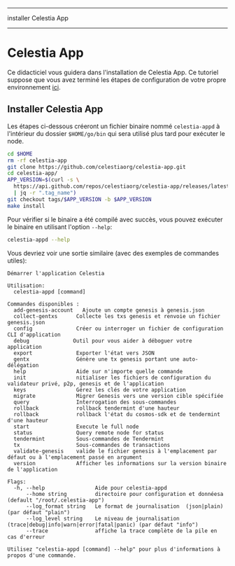 - - -
installer Celestia App
- - -

# Celestia App
<!-- markdownlint-disable MD013 -->

Ce didacticiel vous guidera dans l'installation de Celestia App. Ce tutoriel suppose que vous avez terminé les étapes de configuration de votre propre environnement [ici](./environment.md).

## Installer Celestia App

Les étapes ci-dessous créeront un fichier binaire nommé `celestia-appd` à l'intérieur du dossier `$HOME/go/bin` qui sera utilisé plus tard pour exécuter le node.

```sh
cd $HOME
rm -rf celestia-app
git clone https://github.com/celestiaorg/celestia-app.git
cd celestia-app/
APP_VERSION=$(curl -s \
  https://api.github.com/repos/celestiaorg/celestia-app/releases/latest \
  | jq -r ".tag_name")
git checkout tags/$APP_VERSION -b $APP_VERSION
make install
```

Pour vérifier si le binaire a été compilé avec succès, vous pouvez exécuter le binaire en utilisant l'option `--help`:

```sh
celestia-appd --help
```

Vous devriez voir une sortie similaire (avec des exemples de commandes utiles):

```text
Démarrer l'application Celestia 

Utilisation:
  celestia-appd [command]

Commandes disponibles :
  add-genesis-account   Ajoute un compte genesis à genesis.json
  collect-gentxs      Collecte les txs genesis et renvoie un fichier genesis.json 
  config              Créer ou interroger un fichier de configuration CLI d'application
  debug              Outil pour vous aider à déboguer votre application
  export              Exporter l'état vers JSON
  gentx               Génère une tx genesis portant une auto-délégation
  help                Aide sur n'importe quelle commande
  init                nitialiser les fichiers de configuration du validateur privé, p2p, genesis et de l'application
  keys                Gérez les clés de votre application
  migrate             Migrer Genesis vers une version cible spécifiée
  query               Interrogation des sous-commandes
  rollback            rollback tendermint d'une hauteur
  rollback            rollback l'état du cosmos-sdk et de tendermint d'une hauteur
  start               Execute le full node
  status              Query remote node for status
  tendermint          Sous-commandes de Tendermint 
  tx                  Sous-commandes de transactions
  validate-genesis    valide le fichier genesis à l'emplacement par défaut ou à l'emplacement passé en argument
  version             Afficher les informations sur la version binaire de l'application

Flags:
  -h, --help                Aide pour celestia-appd
      --home string         directoire pour configuration et donnéesa (default "/root/.celestia-app")
      --log_format string   Le format de journalisation  (json|plain) (par défaut "plain")
      --log_level string    Le niveau de journalisation (trace|debug|info|warn|error|fatal|panic) (par défaut "info")
      --trace               affiche la trace complète de la pile en cas d'erreur

Utilisez "celestia-appd [command] --help" pour plus d'informations à propos d'une commande.
```
